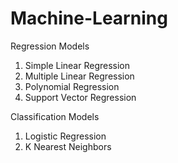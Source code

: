 # Machine-Learning
Regression Models

1) Simple Linear Regression
2) Multiple Linear Regression
3) Polynomial Regression
4) Support Vector Regression

Classification Models
1) Logistic Regression
2) K Nearest Neighbors
